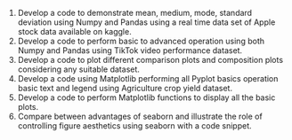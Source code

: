 1. Develop a code to demonstrate mean, medium, mode, standard deviation using Numpy and Pandas using a real time data set of Apple stock data available on kaggle.
2. Develop a code to perform basic to advanced operation using both Numpy and Pandas using TikTok video performance dataset.
3. Develop a code to plot different comparison plots and composition plots considering any suitable dataset.
4. Develop a code using Matplotlib performing all Pyplot basics operation basic text and legend using Agriculture crop yield dataset.
5. Develop a code to perform Matplotlib functions to display all the basic plots.
6. Compare between advantages of seaborn and illustrate the role of controlling figure aesthetics using seaborn with a code snippet.
